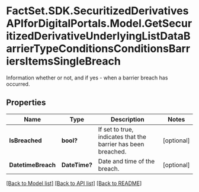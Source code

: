 # FactSet.SDK.SecuritizedDerivativesAPIforDigitalPortals.Model.GetSecuritizedDerivativeUnderlyingListDataBarrierTypeConditionsConditionsBarriersItemsSingleBreach
Information whether or not, and if yes - when a barrier breach has occurred.

## Properties

Name | Type | Description | Notes
------------ | ------------- | ------------- | -------------
**IsBreached** | **bool?** | If set to true, indicates that the barrier has been breached. | [optional] 
**DatetimeBreach** | **DateTime?** | Date and time of the breach. | [optional] 

[[Back to Model list]](../README.md#documentation-for-models) [[Back to API list]](../README.md#documentation-for-api-endpoints) [[Back to README]](../README.md)


